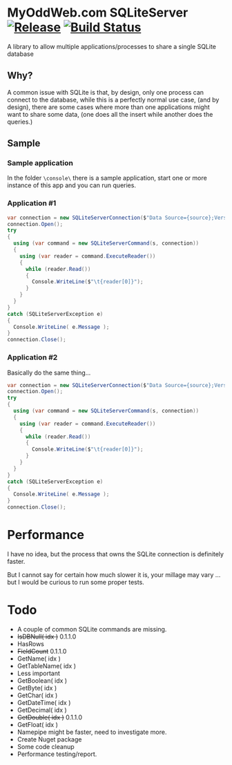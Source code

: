 # MyOddWeb.com SQLiteServer [![Release](https://img.shields.io/badge/release-v0.1.1.0-brightgreen.png?style=flat)](https://github.com/FFMG/SQLiteServer/) [![Build Status](https://travis-ci.org/FFMG/SQLiteServer.svg?branch=master)](https://travis-ci.org/FFMG/SQLiteServer)
A library to allow multiple applications/processes to share a single SQLite database

## Why?
A common issue with SQLite is that, by design, only one process can connect to the database, while this is a perfectly normal use case, (and by design), there are some cases where more than one applications might want to share some data, (one does all the insert while another does the queries.)

## Sample

### Sample application
In the folder `\console\` there is a sample application, start one or more instance of this app and you can run queries.

### Application #1
```csharp
var connection = new SQLiteServerConnection($"Data Source={source};Version=3;", Address, Port, Backlog, HeartBeatTimeOut);
connection.Open();
try
{
  using (var command = new SQLiteServerCommand(s, connection))
  {
    using (var reader = command.ExecuteReader())
    {
      while (reader.Read())
      {
        Console.WriteLine($"\t{reader[0]}");
      }
    }
  }
}
catch (SQLiteServerException e)
{
  Console.WriteLine( e.Message );
}
connection.Close();
```

### Application #2
Basically do the same thing...

```csharp
var connection = new SQLiteServerConnection($"Data Source={source};Version=3;", Address, Port, Backlog, HeartBeatTimeOut);
connection.Open();
try
{
  using (var command = new SQLiteServerCommand(s, connection))
  {
    using (var reader = command.ExecuteReader())
    {
      while (reader.Read())
      {
        Console.WriteLine($"\t{reader[0]}");
      }
    }
  }
}
catch (SQLiteServerException e)
{
  Console.WriteLine( e.Message );
}
connection.Close();
```

# Performance
I have no idea, but the process that owns the SQLite connection is definitely faster.

But I cannot say for certain how much slower it is, your millage may vary ... but I would be curious to run some proper tests.

# Todo
- A couple of common SQLite commands are missing.
 - <s>IsDBNull( idx )</s> 0.1.1.0
 - HasRows
 - <s>FieldCount</s> 0.1.1.0
  - GetName( idx )
 - GetTableName( idx )
- Less important
 - GetBoolean( idx )
 - GetByte( idx )
 - GetChar( idx )
 - GetDateTime( idx )
 - GetDecimal( idx )
 - <s>GetDouble( idx )</s> 0.1.1.0
 - GetFloat( idx )
- Namepipe might be faster, need to investigate more.
- Create Nuget package
- Some code cleanup
- Performance testing/report.
